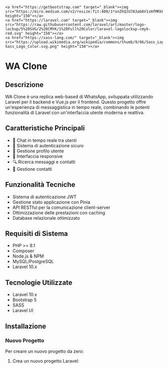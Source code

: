 <p align="center">

    <a href="https://getbootstrap.com" target="_blank"><img src="https://miro.medium.com/v2/resize:fit:400/1*onZhQJU7A3ab6V1sHfMRkQ.jpeg" height="150"></a>
    <a href="https://laravel.com" target="_blank"><img src="https://raw.githubusercontent.com/laravel/art/master/logo-lockup/5%20SVG/2%20CMYK/1%20Full%20Color/laravel-logolockup-cmyk-red.svg" height="150"></a>
    <a href="https://sass-lang.com/" target="_blank"><img src="https://upload.wikimedia.org/wikipedia/commons/thumb/9/96/Sass_Logo_Color.svg/1200px-Sass_Logo_Color.svg.png" height="150"></a>

</p>

# WA Clone

## Descrizione

WA Clone è una replica web-based di WhatsApp, sviluppata utilizzando Laravel per il backend e Vue.js per il frontend. Questo progetto offre un'esperienza di messaggistica in tempo reale, combinando le potenti funzionalità di Laravel con un'interfaccia utente moderna e reattiva.

## Caratteristiche Principali

- 💬 Chat in tempo reale tra utenti
- 🔐 Sistema di autenticazione sicuro
- 👤 Gestione profilo utente
- 📱 Interfaccia responsive
- 🔍 Ricerca messaggi e contatti
- 👥 Gestione contatti

## Funzionalità Tecniche

- Sistema di autenticazione JWT
- Gestione stato applicazione con Pinia
- API RESTful per la comunicazione client-server
- Ottimizzazione delle prestazioni con caching
- Database relazionale ottimizzato

## Requisiti di Sistema

- PHP >= 8.1
- Composer
- Node.js & NPM
- MySQL/PostgreSQL
- Laravel 10.x

## Tecnologie Utilizzate

- Laravel 10.x
- Bootstrap 5
- SASS
- Laravel UI

## Installazione

### Nuovo Progetto

Per creare un nuovo progetto da zero:

1. Crea un nuovo progetto Laravel:
